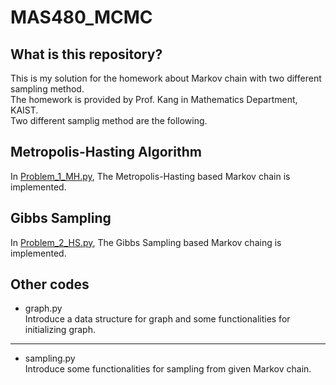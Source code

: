 # MAS480_MCMC
## What is this repository?
This is my solution for the homework about Markov chain with two different sampling method.  
The homework is provided by Prof. Kang in Mathematics Department, KAIST.  
Two different samplig method are the following.
## Metropolis-Hasting Algorithm
In [Problem_1_MH.py](https://github.com/hyung1721/MAS480_MCMC/Problem_1_MH.py, "Problem_1_MH.py"), The Metropolis-Hasting based Markov chain is implemented.
## Gibbs Sampling
In [Problem_2_HS.py](https://github.com/hyung1721/MAS480_MCMC/Problem_2_GS.py, "Problem_2_GS.py"), The Gibbs Sampling based Markov chaing is implemented.
## Other codes
- graph.py  
Introduce a data structure for graph and some functionalities for initializing graph.
 ---
- sampling.py  
Introduce some functionalities for sampling from given Markov chain.
